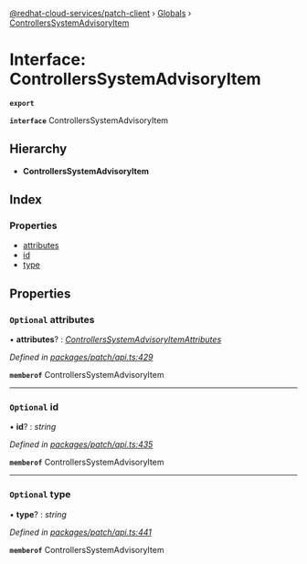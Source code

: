 [@redhat-cloud-services/patch-client](../README.md) › [Globals](../globals.md) › [ControllersSystemAdvisoryItem](controllerssystemadvisoryitem.md)

# Interface: ControllersSystemAdvisoryItem

**`export`** 

**`interface`** ControllersSystemAdvisoryItem

## Hierarchy

* **ControllersSystemAdvisoryItem**

## Index

### Properties

* [attributes](controllerssystemadvisoryitem.md#optional-attributes)
* [id](controllerssystemadvisoryitem.md#optional-id)
* [type](controllerssystemadvisoryitem.md#optional-type)

## Properties

### `Optional` attributes

• **attributes**? : *[ControllersSystemAdvisoryItemAttributes](controllerssystemadvisoryitemattributes.md)*

*Defined in [packages/patch/api.ts:429](https://github.com/jiridostal/javascript-clients/blob/142d57b/packages/patch/api.ts#L429)*

**`memberof`** ControllersSystemAdvisoryItem

___

### `Optional` id

• **id**? : *string*

*Defined in [packages/patch/api.ts:435](https://github.com/jiridostal/javascript-clients/blob/142d57b/packages/patch/api.ts#L435)*

**`memberof`** ControllersSystemAdvisoryItem

___

### `Optional` type

• **type**? : *string*

*Defined in [packages/patch/api.ts:441](https://github.com/jiridostal/javascript-clients/blob/142d57b/packages/patch/api.ts#L441)*

**`memberof`** ControllersSystemAdvisoryItem
